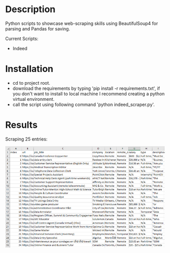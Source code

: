 # Description
Python scripts to showcase web-scraping skills using BeautifulSoup4 for parsing and Pandas for saving.

Current Scripts:
- Indeed

# Installation
- cd to project root.
- download the requirements by typing 'pip install -r requirements.txt', if you don't want to install to local machine I recommend creating a python virtual environment.
- call the script using following command 'python indeed_scraper.py'.

# Results
Scraping 25 entries:
<p align="center">
  <img src="screenshots/results.PNG">
</p>

